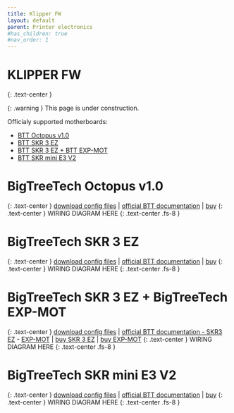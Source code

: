 ```yaml
---
title: Klipper FW
layout: default
parent: Printer electronics
#has_children: true
#nav_order: 1
---
```

# KLIPPER FW
{: .text-center }

{: .warning }
This page is under construction.

Officialy supported motherboards:
- [BTT Octopus v1.0]
- [BTT SKR 3 EZ]
- [BTT SKR 3 EZ + BTT EXP-MOT]
- [BTT SKR mini E3 V2]

# BigTreeTech Octopus v1.0
{: .text-center }
[download config files](./assets/fw/blank) | [official BTT documentation](https://github.com/bigtreetech/BIGTREETECH-OCTOPUS-V1.0/tree/master/Hardware) | [buy](no.link)
{: .text-center }
WIRING DIAGRAM HERE
{: .text-center .fs-8 }

# BigTreeTech SKR 3 EZ
{: .text-center }
[download config files](./assets/fw/blank) | [official BTT documentation](https://github.com/bigtreetech/SKR-3/tree/master/Hardware%20(SKR%203%20EZ)) | [buy](no.link)
{: .text-center }
WIRING DIAGRAM HERE
{: .text-center .fs-8 }

# BigTreeTech SKR 3 EZ + BigTreeTech EXP-MOT
{: .text-center }
[download config files](./assets/fw/blank) | [official BTT documentation - SKR3 EZ](https://github.com/bigtreetech/SKR-3/tree/master/Hardware%20(SKR%203%20EZ)) - [EXP-MOT](https://github.com/bigtreetech/BTT-Expansion-module/tree/master/BTT%20EXP-MOT) | [buy SKR 3 EZ](no.link) | [buy EXP-MOT](no.link)
{: .text-center }
WIRING DIAGRAM HERE
{: .text-center .fs-8 }

# BigTreeTech SKR mini E3 V2
{: .text-center }
[download config files](./assets/fw/blank) | [official BTT documentation](https://github.com/bigtreetech/BIGTREETECH-SKR-mini-E3/tree/master/hardware/BTT%20SKR%20MINI%20E3%20V2.0/Hardware) | [buy](no.link)
{: .text-center }
WIRING DIAGRAM HERE
{: .text-center .fs-8 }

[BTT Octopus v1.0]: https://rh3d.xyz/klipper.html#bigtreetech-octopus-v10
[BTT SKR 3 EZ]: https://rh3d.xyz/klipper.html#bigtreetech-skr-3-ez
[BTT SKR 3 EZ + BTT EXP-MOT]: https://rh3d.xyz/klipper.html#bigtreetech-skr-3-ez--bigtreetech-exp-mot
[BTT SKR mini E3 V2]: https://rh3d.xyz/klipper.html#bigtreetech-skr-mini-e3-v2
